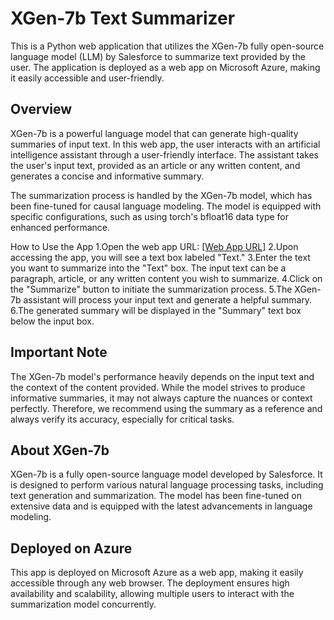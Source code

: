 # XGen-7b Text Summarizer
This is a Python web application that utilizes the XGen-7b fully open-source language model (LLM) by Salesforce to summarize text provided by the user. The application is deployed as a web app on Microsoft Azure, making it easily accessible and user-friendly.

## Overview
XGen-7b is a powerful language model that can generate high-quality summaries of input text. In this web app, the user interacts with an artificial intelligence assistant through a user-friendly interface. The assistant takes the user's input text, provided as an article or any written content, and generates a concise and informative summary.

The summarization process is handled by the XGen-7b model, which has been fine-tuned for causal language modeling. The model is equipped with specific configurations, such as using torch's bfloat16 data type for enhanced performance.

How to Use the App
1.Open the web app URL: [[Web App URL]](https://summarizerapp.azurewebsites.net/)
2.Upon accessing the app, you will see a text box labeled "Text."
3.Enter the text you want to summarize into the "Text" box. The input text can be a paragraph, article, or any written content you wish to summarize.
4.Click on the "Summarize" button to initiate the summarization process.
5.The XGen-7b assistant will process your input text and generate a helpful summary.
6.The generated summary will be displayed in the "Summary" text box below the input box.

## Important Note
The XGen-7b model's performance heavily depends on the input text and the context of the content provided. While the model strives to produce informative summaries, it may not always capture the nuances or context perfectly. Therefore, we recommend using the summary as a reference and always verify its accuracy, especially for critical tasks.

## About XGen-7b
XGen-7b is a fully open-source language model developed by Salesforce. It is designed to perform various natural language processing tasks, including text generation and summarization. The model has been fine-tuned on extensive data and is equipped with the latest advancements in language modeling.

## Deployed on Azure
This app is deployed on Microsoft Azure as a web app, making it easily accessible through any web browser. The deployment ensures high availability and scalability, allowing multiple users to interact with the summarization model concurrently.
